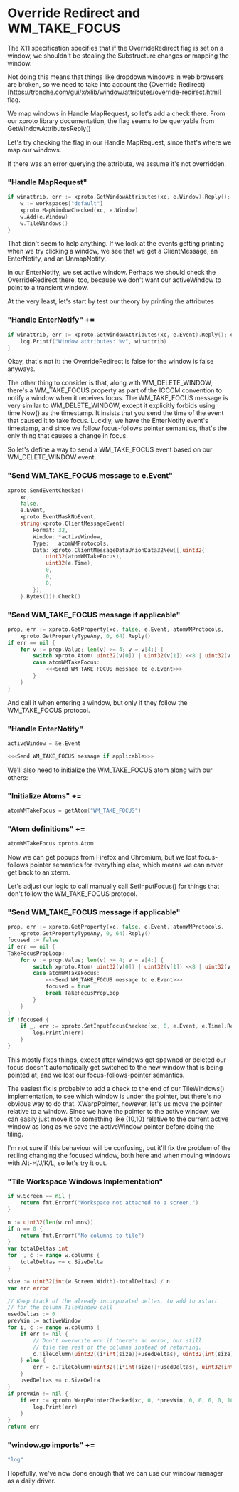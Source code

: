 # Override Redirect and WM_TAKE_FOCUS

The X11 specification specifies that if the OverrideRedirect flag is set on a
window, we shouldn't be stealing the Substructure changes or mapping the window.

Not doing this means that things like dropdown windows in web browsers are broken,
so we need to take into account the (Override Redirect)[https://tronche.com/gui/x/xlib/window/attributes/override-redirect.html]
flag.

We map windows in Handle MapRequest, so let's add a check there. From our xproto
library documentation, the flag seems to be queryable from GetWindowAttributesReply()

Let's try checking the flag in our Handle MapRequest, since that's where we map
our windows.

If there was an error querying the attribute, we assume it's not overridden.

### "Handle MapRequest"
```go
if winattrib, err := xproto.GetWindowAttributes(xc, e.Window).Reply(); err != nil || !winattrib.OverrideRedirect {
	w := workspaces["default"]
	xproto.MapWindowChecked(xc, e.Window)
	w.Add(e.Window)
	w.TileWindows()
}
```

That didn't seem to help anything. If we look at the events getting printing
when we try clicking a window, we see that we get a ClientMessage, an EnterNotify,
and an UnmapNotify.

In our EnterNotify, we set active window. Perhaps we should check the OverrideRedirect
there, too, because we don't want our activeWindow to point to a transient window.

At the very least, let's start by test our theory by printing the attributes

### "Handle EnterNotify" +=
```go
if winattrib, err := xproto.GetWindowAttributes(xc, e.Event).Reply(); err == nil {
	log.Printf("Window attributes: %v", winattrib)
}
```

Okay, that's not it: the OverrideRedirect is false for the window is false anyways.

The other thing to consider is that, along with WM_DELETE_WINDOW, there's a
WM_TAKE_FOCUS property as part of the ICCCM convention to notify a window when
it receives focus. The WM_TAKE_FOCUS message is very similar to WM_DELETE_WINDOW,
except it explicitly forbids using time.Now() as the timestamp. It insists that
you send the time of the event that caused it to take focus. Luckily, we have
the EnterNotify event's timestamp, and since we follow focus-follows pointer
semantics, that's the only thing that causes a change in focus.

So let's define a way to send a WM_TAKE_FOCUS event based on our WM_DELETE_WINDOW
event.

### "Send WM_TAKE_FOCUS message to e.Event"
```go
xproto.SendEventChecked(
	xc,
	false,
	e.Event,
	xproto.EventMaskNoEvent,
	string(xproto.ClientMessageEvent{
		Format: 32,
		Window: *activeWindow,
		Type:   atomWMProtocols,
		Data: xproto.ClientMessageDataUnionData32New([]uint32{
			uint32(atomWMTakeFocus),
			uint32(e.Time),
			0,
			0,
			0,
		}),
	}.Bytes())).Check()
```


### "Send WM_TAKE_FOCUS message if applicable"
```go
prop, err := xproto.GetProperty(xc, false, e.Event, atomWMProtocols,
	xproto.GetPropertyTypeAny, 0, 64).Reply()
if err == nil {
	for v := prop.Value; len(v) >= 4; v = v[4:] {
		switch xproto.Atom( uint32(v[0]) | uint32(v[1]) <<8 | uint32(v[2]) <<16 | uint32(v[3]) << 24 ) {
		case atomWMTakeFocus:
			<<<Send WM_TAKE_FOCUS message to e.Event>>>
		}
	}
}
```
And call it when entering a window, but only if they follow the WM_TAKE_FOCUS protocol. 

### "Handle EnterNotify"
```go
activeWindow = &e.Event

<<<Send WM_TAKE_FOCUS message if applicable>>>
```

We'll also need to initialize the WM_TAKE_FOCUS atom along with our others:

### "Initialize Atoms" +=
```go
atomWMTakeFocus = getAtom("WM_TAKE_FOCUS")
```

### "Atom definitions" +=
```go
atomWMTakeFocus xproto.Atom
```

Now we can get popups from Firefox and Chromium, but we lost focus-follows
pointer semantics for everything else, which means we can never get back
to an xterm.

Let's adjust our logic to call manually call SetInputFocus() for things that
don't follow the WM_TAKE_FOCUS protocol. 

### "Send WM_TAKE_FOCUS message if applicable"
```go
prop, err := xproto.GetProperty(xc, false, e.Event, atomWMProtocols,
	xproto.GetPropertyTypeAny, 0, 64).Reply()
focused := false
if err == nil {
TakeFocusPropLoop:
	for v := prop.Value; len(v) >= 4; v = v[4:] {
		switch xproto.Atom( uint32(v[0]) | uint32(v[1]) <<8 | uint32(v[2]) <<16 | uint32(v[3]) << 24 ) {
		case atomWMTakeFocus:
			<<<Send WM_TAKE_FOCUS message to e.Event>>>
			focused = true
			break TakeFocusPropLoop
		}
	}
}
if !focused {
	if _, err := xproto.SetInputFocusChecked(xc, 0, e.Event, e.Time).Reply(); err != nil {
		log.Println(err)
	} 
}
```

This mostly fixes things, except after windows get spawned or deleted our focus
doesn't automatically get switched to the new window that is being pointed at,
and we lost our focus-follows-pointer semantics.

The easiest fix is probably to add a check to the end of our TileWindows()
implementation, to see which window is under the pointer, but there's no obvious
way to do that. XWarpPointer, however, let's us move the pointer relative to
a window. Since we have the pointer to the active window, we can easily just
move it to something like (10,10) relative to the current active window as long
as we save the activeWindow pointer before doing the tiling.

I'm not sure if this behaviour will be confusing, but it'll fix the problem
of the retiling changing the focused window, both here and when moving windows
with Alt-H/J/K/L, so let's try it out.

### "Tile Workspace Windows Implementation"
```go
if w.Screen == nil {
	return fmt.Errorf("Workspace not attached to a screen.")
}

n := uint32(len(w.columns))
if n == 0 {
	return fmt.Errorf("No columns to tile")
}
var totalDeltas int
for _, c := range w.columns {
	totalDeltas += c.SizeDelta
}

size := uint32(int(w.Screen.Width)-totalDeltas) / n
var err error

// Keep track of the already incorporated deltas, to add to xstart
// for the column.TileWindow call
usedDeltas := 0
prevWin := activeWindow
for i, c := range w.columns {
	if err != nil {
		// Don't overwrite err if there's an error, but still
		// tile the rest of the columns instead of returning.
		c.TileColumn(uint32((i*int(size))+usedDeltas), uint32(int(size)+c.SizeDelta), uint32(w.Screen.Height))
	} else {
		err = c.TileColumn(uint32((i*int(size))+usedDeltas), uint32(int(size)+c.SizeDelta), uint32(w.Screen.Height))
	}
	usedDeltas += c.SizeDelta
}
if prevWin != nil {
	if err := xproto.WarpPointerChecked(xc, 0, *prevWin, 0, 0, 0, 0, 10, 10).Check(); err != nil {
		log.Print(err)
	}
}
return err
```

### "window.go imports" +=
```go
"log"
```

Hopefully, we've now done enough that we can use our window manager as a daily
driver.

